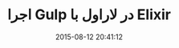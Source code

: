 ---
layout: post
title: "اجرا Gulp در لاراول با Elixir"
date: 2015-08-12 20:41:12
section: article
tags: gulp
link: "http://www.baboon.ir/%D8%A7%D8%AC%D8%B1%D8%A7-gulp-%D8%AF%D8%B1-%D9%84%D8%A7%D8%B1%D8%A7%D9%88%D9%84-%D8%A8%D8%A7-elixir/"
user: "نوید کاشانی"
user_link: "http://navid.kashani.ir/"
---
